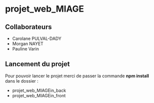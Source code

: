 # projet_web_MIAGE

## Collaborateurs
  - Carolane PULVAL-DADY
  - Morgan NAYET
  - Pauline Varin

## Lancement du projet
Pour pouvoir lancer le projet merci de passer la commande **npm install** dans le dossier : 
- projet_web_MIAGEin_back
- projet_web_MIAGEin_front

